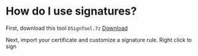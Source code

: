 # How do I use signatures?

First, download this tool `DSignTool.7z` [Download](https://github.com/WhiteFoxLinux/vAlerain-Ark/blob/main/Test-Driver-Signature/DSignTool.7z)

Next, import your certificate and customize a signature rule. Right click to sign
